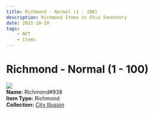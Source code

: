 ```yaml
---
title: Richmond - Normal (1 - 100)
description: Richmond Items in Chia Inventory
date: 2022-10-10
tags:
    - NFT
    - Items
---
```


# Richmond - Normal (1 - 100)
<div class="item_thumbnail">
<img loading="lazy" src="https://2egltwbihdjywv57yewodsiquhilxmfg4foamrxwosytxdq.arweave.net/0Qy52Cg-404tXv8Es4ckQodC7sKbhXA__ZG9nSxO-44"><br/>
<div><strong>Name:</strong> Richmond#938</div>
<div><strong>Item Type:</strong> Richmond</div>
<div><strong>Collection:</strong> <a href="https://www.spacescan.io/xch/nft/collection/col1lend2dcn558km4wcwta4xnkfv3xpcmlp9kyt0m909emvfxechlyqdl5ndg">City Illusion</a></div>
</div>

